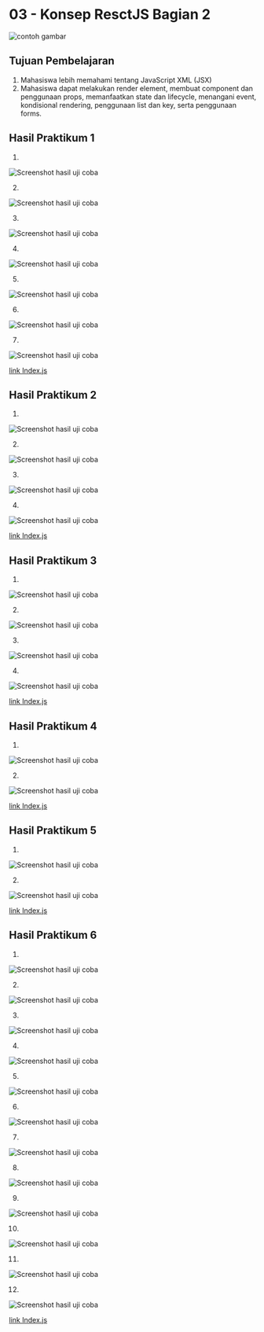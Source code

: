 # 03 - Konsep ResctJS Bagian 2

![contoh gambar](img/polinema.png)

## Tujuan Pembelajaran

1. Mahasiswa lebih memahami tentang JavaScript XML (JSX)
2. Mahasiswa dapat melakukan render element, membuat component dan penggunaan props, memanfaatkan state dan lifecycle, menangani event, kondisional rendering, penggunaan list dan key, serta penggunaan forms.

## Hasil Praktikum 1

1. 
![Screenshot hasil uji coba](img/Praktikum1/1.png)

2. 
![Screenshot hasil uji coba](img/Praktikum1/2.png)

3.
![Screenshot hasil uji coba](img/Praktikum1/3.png)

4.
![Screenshot hasil uji coba](img/Praktikum1/4.png)

5.
![Screenshot hasil uji coba](img/Praktikum1/5.png)

6.
![Screenshot hasil uji coba](img/Praktikum1/6.png)

7.
![Screenshot hasil uji coba](img/Praktikum1/7.png)

[link Index.js](../../src/04_KonsepReactJS_Bagian2/Praktikum1/index.js)<br>


## Hasil Praktikum 2

1.
![Screenshot hasil uji coba](img/Praktikum2/1.png)

2. 
![Screenshot hasil uji coba](img/Praktikum2/2.png)

3.
![Screenshot hasil uji coba](img/Praktikum2/3.png)

4.
![Screenshot hasil uji coba](img/Praktikum2/4.png)


[link Index.js](../../src/04_KonsepReactJS_Bagian2/Praktikum2/index.js)<br>


## Hasil Praktikum 3

1.
![Screenshot hasil uji coba](img/Praktikum3/1.png)

2. 
![Screenshot hasil uji coba](img/Praktikum3/2.png)

3.
![Screenshot hasil uji coba](img/Praktikum3/3.png)

4.
![Screenshot hasil uji coba](img/Praktikum3/4.png)


[link Index.js](../../src/04_KonsepReactJS_Bagian2/Praktikum3/index.js)<br>

## Hasil Praktikum 4

1.
![Screenshot hasil uji coba](img/Praktikum4/1.png)

2. 
![Screenshot hasil uji coba](img/Praktikum4/2.png)


[link Index.js](../../src/04_KonsepReactJS_Bagian2/Praktikum4/index.js)<br>

## Hasil Praktikum 5

1.
![Screenshot hasil uji coba](img/Praktikum5/1.png)

2. 
![Screenshot hasil uji coba](img/Praktikum5/2.png)


[link Index.js](../../src/04_KonsepReactJS_Bagian2/Praktikum5/index.js)<br>

## Hasil Praktikum 6

1.
![Screenshot hasil uji coba](img/Praktikum6/1.png)

2. 
![Screenshot hasil uji coba](img/Praktikum6/2.png)

3.
![Screenshot hasil uji coba](img/Praktikum6/3.png)

4.
![Screenshot hasil uji coba](img/Praktikum6/4.png)

5.
![Screenshot hasil uji coba](img/Praktikum6/5.png)

6. 
![Screenshot hasil uji coba](img/Praktikum6/6.png)

7.
![Screenshot hasil uji coba](img/Praktikum6/7.png)

8.
![Screenshot hasil uji coba](img/Praktikum6/8.png)

9.
![Screenshot hasil uji coba](img/Praktikum6/9.png)

10. 
![Screenshot hasil uji coba](img/Praktikum6/10.png)

11.
![Screenshot hasil uji coba](img/Praktikum6/11.png)

12.
![Screenshot hasil uji coba](img/Praktikum6/12.png)

[link Index.js](../../src/04_KonsepReactJS_Bagian2/Praktikum6/index.js)<br>
